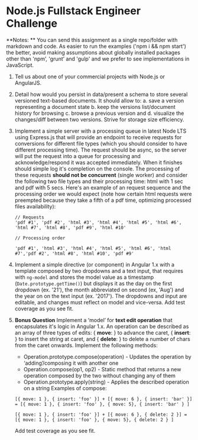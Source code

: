 # Node.js Fullstack Engineer Challenge

**Notes: ** You can send this assignment as a single repo/folder with markdown and code. As easier to run the examples ('npm i && npm start') the better, avoid making assumptions about globally installed packages other than 'npm’, 'grunt’ and 'gulp' and we prefer to see implementations in JavaScript.

1. Tell us about one of your commercial projects with Node.js or AngularJS.
2. Detail how would you persist in data/present a schema to store several versioned text-based documents. It should allow to:
   a. save a version representing a document state
   b. keep the versions list/document history for browsing
   c. browse a previous version and
   d. visualize the changes/diff between two versions.
   Strive for storage size efficiency.
3. Implement a simple server with a processing queue in latest Node LTS using Express.js that will provide an endpoint to receive requests for conversions for different file types (which you should consider to have different processing time). The request should be async, so the server will put the request into a queue for processing and acknowledge/respond it was accepted immediately. When it finishes should simple log it's completion on the console. The processing of these requests **should not be concurrent** (single worker) and consider the following two file types and their processing time: html with 1 sec and  pdf with 5 secs. Here's an example of an request sequence and the processing order we would expect (note how certain html requests were preempted because they take a fifth of a pdf time, optimizing processed files availability):

   ```
   // Requests
   'pdf #1', 'pdf #2', 'html #3', 'html #4', 'html #5', 'html #6', 'html #7', 'html #8', 'pdf #9', 'html #10'

   // Processing order

   'pdf #1', 'html #3', 'html #4', 'html #5', 'html #6', 'html #7','pdf #2', 'html #8', 'html #10', 'pdf #9'
   ```

4. Implement a simple directive (or component) in Angular 1.x with a template composed by two dropdowns and a text input, that requires with `ng-model` and stores the model value as a timestamp (`Date.prototype.getTime()`) but displays it as the day on the first dropdown (ex. '21'), the month abbreviated on second (ex, 'Aug') and the year on on the text input (ex. '2017'). The dropdowns and input are editable, and changes must reflect on model and vice-versa. Add test coverage as you see fit.


5. **Bonus Question**
   Implement a ‘model’ for **text edit operation** that encapsulates it's logic in Angular 1.x. An operation can be described as an array of three types of edits: { **move**: <int> } to advance the caret, { **insert**: <string> } to insert the string at caret, and { **delete**: <int> } to delete a number of chars from the caret onwards. Implement the following methods:
   - Operation.prototype.compose(operation) - Updates the operation by ‘adding’/composing it with another one
   - Operation.compose(op1, op2) - Static method that returns a new operation composed by the two without changing any of them
   - Operation.prototype.apply(string) - Applies the described operation on a string
   Examples of compose:
   ```
   [{ move: 1 }, { insert: 'foo' }] + [{ move: 6 }, { insert: 'bar' }] = [{ move: 1 }, { insert: 'foo' }, { move: 5}, { insert: 'bar' } ]

   [{ move: 1 }, { insert: 'foo' }] + [{ move: 6 }, { delete: 2 }] = [{ move: 1 }, { insert: 'foo' }, { move: 5}, { delete: 2 } ]
   ```
   Add test coverage as you see fit.
